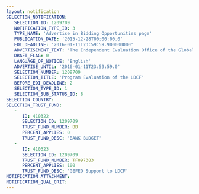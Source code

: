 ```yaml
---
layout: notification
SELECTION_NOTIFICATION: 
   SELECTION_ID: 1209709
   NOTIFICATION_TYPE_ID: 3
   TYPE_NAME: 'Advertise in Bidding Opportunities page'
   PUBLICATION_DATE: '2015-12-28T00:00:00.0'
   EOI_DEADLINE: '2016-01-11T23:59:59.900000000'
   ADVERTISEMENT_TEXT: 'The Independent Evaluation Office of the Global Environment Facility is requesting Expressions of Interest from individual consultants to contribute to the Program Evaluation of the Least Developed Countries Fund (LDCF). The main objective of the evaluation, as follow-up to the 2009 joint evaluation, is to provide evaluative evidence on the progress towards LDCF objectives, major achievements and lessons learned since the Funds establishment. The evaluation aims to provide recommendations on the way forward for the LDCF. The evaluation will be conducted using the methodology laid out in the approach paper available on the GEF IEO website (https://www.thegef.org/gef/OngoingThematic).'
   DRAFT_FLAG: 0
   LANGUAGE_OF_NOTICE: 'English'
   ADVERTISE_UNTIL: '2016-01-11T23:59:59.0'
   SELECTION_NUMBER: 1209709
   SELECTION_TITLE: 'Program Evaluation of the LDCF'
   BEFORE_EOI_DEADLINE: 2
   SELECTION_TYPE_ID: 1
   SELECTION_SUB_STATUS_ID: 8
SELECTION_COUNTRY: 
SELECTION_TRUST_FUND: 
   - 
      ID: 410322
      SELECTION_ID: 1209709
      TRUST_FUND_NUMBER: BB
      PERCENT_APPLIES: 0
      TRUST_FUND_DESC: 'BANK BUDGET'
   - 
      ID: 410323
      SELECTION_ID: 1209709
      TRUST_FUND_NUMBER: TF097383
      PERCENT_APPLIES: 100
      TRUST_FUND_DESC: 'GEFEO Support to LDCF'
NOTIFICATION_ATTACHMENT: 
NOTIFICATION_QUAL_CRIT: 
---
```

